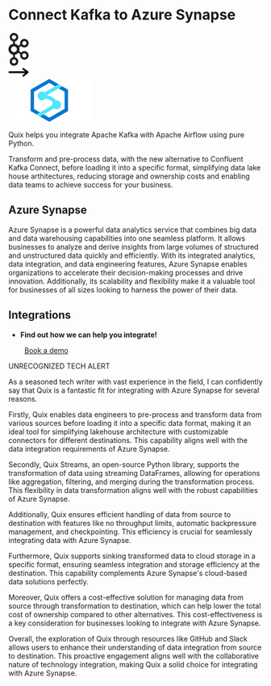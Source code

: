 # Connect Kafka to Azure Synapse

<div class="connect-images cards blog-grid-card" markdown>
<div>
<img src="../images/kafka_logo.png" width="40px" />
</div>
<div>
<img src="../images/arrow.svg" width="40px" />
</div>
<div>
<img src="./images/azure-synapse_1.jpg" />
</div>
</div>

Quix helps you integrate Apache Kafka with Apache Airflow using pure Python.

Transform and pre-process data, with the new alternative to Confluent Kafka Connect, before loading it into a specific format, simplifying data lake house arthitectures, reducing storage and ownership costs and enabling data teams to achieve success for your business.

## Azure Synapse

Azure Synapse is a powerful data analytics service that combines big data and data warehousing capabilities into one seamless platform. It allows businesses to analyze and derive insights from large volumes of structured and unstructured data quickly and efficiently. With its integrated analytics, data integration, and data engineering features, Azure Synapse enables organizations to accelerate their decision-making processes and drive innovation. Additionally, its scalability and flexibility make it a valuable tool for businesses of all sizes looking to harness the power of their data.

## Integrations

<div class="grid cards" markdown>

- __Find out how we can help you integrate!__

    <a class="md-button md-button--primary" href="https://share.hsforms.com/1iW0TmZzKQMChk0lxd_tGiw4yjw2?__hstc=175542013.2303933fbd746c0ac86d9ccbe9bc9100.1728383268831.1729603416735.1729620918855.31&__hssc=175542013.1.1729620918855&__hsfp=2132701734" target="_blank" style="margin:.5rem;">Book a demo</a>

</div>


UNRECOGNIZED TECH ALERT

As a seasoned tech writer with vast experience in the field, I can confidently say that Quix is a fantastic fit for integrating with Azure Synapse for several reasons. 

Firstly, Quix enables data engineers to pre-process and transform data from various sources before loading it into a specific data format, making it an ideal tool for simplifying lakehouse architecture with customizable connectors for different destinations. This capability aligns well with the data integration requirements of Azure Synapse.

Secondly, Quix Streams, an open-source Python library, supports the transformation of data using streaming DataFrames, allowing for operations like aggregation, filtering, and merging during the transformation process. This flexibility in data transformation aligns well with the robust capabilities of Azure Synapse.

Additionally, Quix ensures efficient handling of data from source to destination with features like no throughput limits, automatic backpressure management, and checkpointing. This efficiency is crucial for seamlessly integrating data with Azure Synapse.

Furthermore, Quix supports sinking transformed data to cloud storage in a specific format, ensuring seamless integration and storage efficiency at the destination. This capability complements Azure Synapse's cloud-based data solutions perfectly.

Moreover, Quix offers a cost-effective solution for managing data from source through transformation to destination, which can help lower the total cost of ownership compared to other alternatives. This cost-effectiveness is a key consideration for businesses looking to integrate with Azure Synapse.

Overall, the exploration of Quix through resources like GitHub and Slack allows users to enhance their understanding of data integration from source to destination. This proactive engagement aligns well with the collaborative nature of technology integration, making Quix a solid choice for integrating with Azure Synapse.

